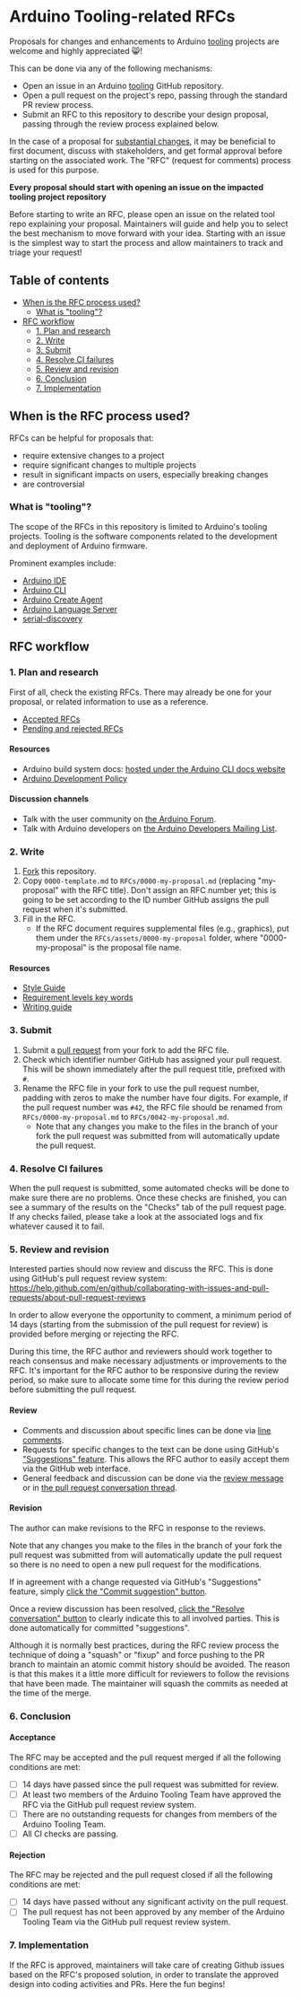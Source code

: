 # Arduino Tooling-related RFCs

Proposals for changes and enhancements to Arduino [tooling](#what-is-tooling) projects are welcome and highly appreciated :smile_cat:!

This can be done via any of the following mechanisms:

- Open an issue in an Arduino [tooling](#what-is-tooling) GitHub repository.
- Open a pull request on the project's repo, passing through the standard PR review process.
- Submit an RFC to this repository to describe your design proposal, passing through the review process explained below.

In the case of a proposal for [substantial changes](#when-is-the-rfc-process-used), it may be beneficial to first document, discuss with stakeholders, and get formal approval before starting on the associated work. The "RFC" (request for comments) process is used for this purpose.

**Every proposal should start with opening an issue on the impacted tooling project repository**

Before starting to write an RFC, please open an issue on the related tool repo explaining your proposal. Maintainers will guide and help you to select the best mechanism to move forward with your idea. Starting with an issue is the simplest way to start the process and allow maintainers to track and triage your request!

## Table of contents

<!-- toc -->

- [When is the RFC process used?](#when-is-the-rfc-process-used)
  - [What is "tooling"?](#what-is-tooling)
- [RFC workflow](#rfc-workflow)
  - [1. Plan and research](#1-plan-and-research)
  - [2. Write](#2-write)
  - [3. Submit](#3-submit)
  - [4. Resolve CI failures](#4-resolve-ci-failures)
  - [5. Review and revision](#5-review-and-revision)
  - [6. Conclusion](#6-conclusion)
  - [7. Implementation](#7-implementation)

<!-- tocstop -->

## When is the RFC process used?

RFCs can be helpful for proposals that:

- require extensive changes to a project
- require significant changes to multiple projects
- result in significant impacts on users, especially breaking changes
- are controversial

### What is "tooling"?

The scope of the RFCs in this repository is limited to Arduino's tooling projects. Tooling is the software components related to the development and deployment of Arduino firmware.

Prominent examples include:

- [Arduino IDE](https://github.com/arduino/arduino-ide)
- [Arduino CLI](https://github.com/arduino/arduino-cli)
- [Arduino Create Agent](https://github.com/arduino/arduino-create-agent)
- [Arduino Language Server](https://github.com/arduino/arduino-language-server)
- [serial-discovery](https://github.com/arduino/serial-discovery)

## RFC workflow

### 1. Plan and research

First of all, check the existing RFCs. There may already be one for your proposal, or related information to use as a reference.

- [Accepted RFCs](RFCs)
- [Pending and rejected RFCs](https://github.com/arduino/tooling-rfcs/pulls?q=is%3Aunmerged)

#### Resources

- Arduino build system docs: [hosted under the Arduino CLI docs website](https://arduino.github.io/arduino-cli/dev/)
- [Arduino Development Policy](https://github.com/arduino/Arduino/wiki/Development-Policy)

#### Discussion channels

- Talk with the user community on [the Arduino Forum](https://forum.arduino.cc/).
- Talk with Arduino developers on [the Arduino Developers Mailing List](https://groups.google.com/a/arduino.cc/forum/#!forum/developers).

### 2. Write

1. [Fork](https://help.github.com/en/github/getting-started-with-github/fork-a-repo) this repository.
1. Copy `0000-template.md` to `RFCs/0000-my-proposal.md` (replacing "my-proposal" with the RFC title). Don't assign an RFC number yet; this is going to be set according to the ID number GitHub assigns the pull request when it's submitted.
1. Fill in the RFC.
   - If the RFC document requires supplemental files (e.g., graphics), put them under the `RFCs/assets/0000-my-proposal` folder, where "0000-my-proposal" is the proposal file name.

#### Resources

- [Style Guide](https://tools.ietf.org/html/rfc7322)
- [Requirement levels key words](https://tools.ietf.org/html/rfc2119)
- [Writing guide](https://github.com/inasafe/inasafe/wiki/How-to-write-an-RFC)

### 3. Submit

1. Submit a [pull request](https://help.github.com/en/github/collaborating-with-issues-and-pull-requests/about-pull-requests) from your fork to add the RFC file.
1. Check which identifier number GitHub has assigned your pull request. This will be shown immediately after the pull request title, prefixed with `#`.
1. Rename the RFC file in your fork to use the pull request number, padding with zeros to make the number have four digits. For example, if the pull request number was `#42`, the RFC file should be renamed from `RFCs/0000-my-proposal.md` to `RFCs/0042-my-proposal.md`.
   - Note that any changes you make to the files in the branch of your fork the pull request was submitted from will automatically update the pull request.

### 4. Resolve CI failures

When the pull request is submitted, some automated checks will be done to make sure there are no problems. Once these checks are finished, you can see a summary of the results on the "Checks" tab of the pull request page. If any checks failed, please take a look at the associated logs and fix whatever caused it to fail.

### 5. Review and revision

Interested parties should now review and discuss the RFC. This is done using GitHub's pull request review system:<br />
https://help.github.com/en/github/collaborating-with-issues-and-pull-requests/about-pull-request-reviews

In order to allow everyone the opportunity to comment, a minimum period of 14 days (starting from the submission of the pull request for review) is provided before merging or rejecting the RFC.

During this time, the RFC author and reviewers should work together to reach consensus and make necessary adjustments or improvements to the RFC. It's important for the RFC author to be responsive during the review period, so make sure to allocate some time for this during the review period before submitting the pull request.

#### Review

- Comments and discussion about specific lines can be done via [line comments](https://docs.github.com/en/github/collaborating-with-issues-and-pull-requests/commenting-on-a-pull-request#adding-line-comments-to-a-pull-request).
- Requests for specific changes to the text can be done using GitHub's ["Suggestions" feature](https://docs.github.com/en/github/collaborating-with-issues-and-pull-requests/reviewing-proposed-changes-in-a-pull-request#starting-a-review:~:text=Optionally%2C%20to%20suggest%20a%20specific%20change). This allows the RFC author to easily accept them via the GitHub web interface.
- General feedback and discussion can be done via the [review message](https://docs.github.com/en/github/collaborating-with-issues-and-pull-requests/reviewing-proposed-changes-in-a-pull-request#submitting-your-review) or in [the pull request conversation thread](https://docs.github.com/en/github/collaborating-with-issues-and-pull-requests/commenting-on-a-pull-request#about-pull-request-comments).

#### Revision

The author can make revisions to the RFC in response to the reviews.

Note that any changes you make to the files in the branch of your fork the pull request was submitted from will automatically update the pull request so there is no need to open a new pull request for the modifications.

If in agreement with a change requested via GitHub's "Suggestions" feature, simply [click the "Commit suggestion" button](https://docs.github.com/en/github/collaborating-with-issues-and-pull-requests/incorporating-feedback-in-your-pull-request).

Once a review discussion has been resolved, [click the "Resolve conversation" button](https://docs.github.com/en/github/collaborating-with-issues-and-pull-requests/commenting-on-a-pull-request#resolving-conversations) to clearly indicate this to all involved parties. This is done automatically for committed "suggestions".

Although it is normally best practices, during the RFC review process the technique of doing a "squash" or "fixup" and force pushing to the PR branch to maintain an atomic commit history should be avoided. The reason is that this makes it a little more difficult for reviewers to follow the revisions that have been made. The maintainer will squash the commits as needed at the time of the merge.

### 6. Conclusion

#### Acceptance

The RFC may be accepted and the pull request merged if all the following conditions are met:

- [ ] 14 days have passed since the pull request was submitted for review.
- [ ] At least two members of the Arduino Tooling Team have approved the RFC via the GitHub pull request review system.
- [ ] There are no outstanding requests for changes from members of the Arduino Tooling Team.
- [ ] All CI checks are passing.

#### Rejection

The RFC may be rejected and the pull request closed if all the following conditions are met:

- [ ] 14 days have passed without any significant activity on the pull request.
- [ ] The pull request has not been approved by any member of the Arduino Tooling Team via the GitHub pull request review system.

### 7. Implementation

If the RFC is approved, maintainers will take care of creating Github issues based on the RFC's proposed solution, in order to translate the approved design into coding activities and PRs. Here the fun begins!
